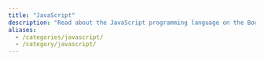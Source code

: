 ```yaml
---
title: "JavaScript"
description: "Read about the JavaScript programming language on the Boot.dev blog"
aliases:
  - /categories/javascript/
  - /category/javascript/
---
```

